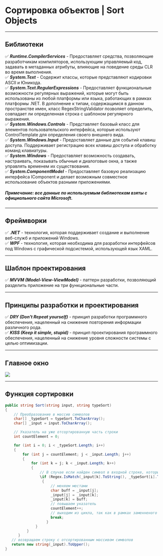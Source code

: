 # Сортировка объектов | Sort Objects
___
## Библиотеки 
✅ ***Runtime.CompilerServices*** - Предоставляет средства, позволяющие разработчикам компиляторов, использующим управляемый код, задавать в метаданных атрибуты, влияющие на поведение среды CLR во время выполнения.  
✅ ***System.Text*** - Содержит классы, которые представляют кодировки ASCII и Юникода.  
✅ ***System.Text.RegularExpressions*** - Предоставляет функциональные возможности регулярных выражений, которые могут быть использованы из любой платформы или языка, работающих в рамках платформы .NET. В дополнение к типам, содержащимся в данном пространстве имен, класс RegexStringValidator позволяет определить, совпадает ли определенная строка с шаблоном регулярного выражения.  
✅ ***System.Windows.Controls*** - Представляет базовый класс для элементов пользовательского интерфейса, которые используют ControlTemplate для определения своего внешнего вида.  
✅ ***System.Windows.Input*** - Предоставляет данные для событий клавиш доступа. Поддерживает регистрацию всех клавиш доступа и обработку команд клавиатуры.  
✅ ***System.Windows*** - Предоставляет возможность создавать, настраивать, показывать обычные и диалоговые окна, а также управлять временем их существования.  
✅ ***System.ComponentModel*** - Предоставляет базовую реализацию интерфейса IComponent и делает возможным совместное использование объектов разными приложениями.  
##### Примечание: все данные по используемым библиотекам взяты с официального сайта Microsoft.
___
## Фреймворки
✅ ***.NET*** - технология, которая поддерживает создание и выполнение веб-служб и приложений Windows.  
✅ ***WPF*** - технология, которая необходима для разработки интерфейсов под Windows с графической подсистемой, использующей язык XAML.  
___
## Шаблон проектирования
✅ ***MVVM (Model-View-ViewModel)*** - паттерн разработки, позволяющий разделить приложение на три функциональные части.
___
## Принципы разработки и проектирования
✅ ***DRY (Don't Repeat yourself)*** - принцип разработки программного обеспечения, нацеленный на снижение повторения информации различного рода.  
✅ ***KISS (Keep it simple, stupid)*** - принцип проектирования программного обеспечения, нацеленный на снижение уровня сложности системы с целью оптимизации.  
___
## Главное окно
![](https://github.com/frankNikolai/SortObject/edit/master/MainWindow.png)
___
## Функция сортировки
```C#
public string Sort(string input, string typeSort)
{
    // Преобразование в массив символов 
    char[] _typeSort = typeSort.ToCharArray();
    char[] _input = input.ToCharArray();

    // Указатель на уже отсортированную часть строки
    int countElement = 0;

    for (int i = 0; i < _typeSort.Length; i++)
    {
        for (int j = countElement; j < _input.Length; j++)
        {
            for (int k = j; k < _input.Length; k++)
            {
                // В случае если найден символ в входной строке, который равен символу по выбранному шаблону 
                \if (Regex.IsMatch(_input[k].ToString(), _typeSort[i].ToString(), RegexOptions.IgnoreCase))
                 {
                     // меняем местами
                     char buff = _input[j];
                     _input[j] = _input[k];
                     _input[k] = buff;
                     // повышаем указатель 
                     countElement++;
                     // выходим из цикла, так как в рамках заменненого символа уже ничего менять не требуется
                     break;
                   }
              }
          }
      }
   // возвращаем строку с отсортированным массивом символов
   return new string(_input).ToUpper();
}
```
